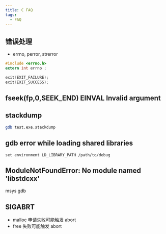 ```yaml
---
title: C FAQ
tags:
  - FAQ
---
```


## 错误处理

- errno, perror, strerror

```c
#include <errno.h>
extern int errno ;

exit(EXIT_FAILURE);
exit(EXIT_SUCCESS);
```

## fseek(fp,0,SEEK_END) EINVAL Invalid argument

## stackdump

```bash
gdb test.exe.stackdump
```

## gdb error while loading shared libraries

```
set environment LD_LIBRARY_PATH /path/to/debug
```

## ModuleNotFoundError: No module named 'libstdcxx'

msys gdb

## SIGABRT

- malloc 申请失败可能触发 abort
- free 失败可能触发 abort
